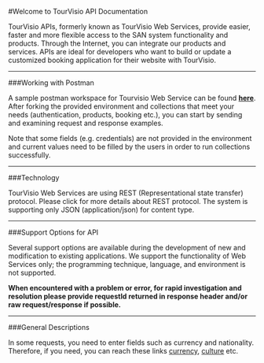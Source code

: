 #Welcome to TourVisio API Documentation

TourVisio APIs, formerly known as TourVisio Web Services, provide easier, faster and more flexible access to the SAN system functionality and products. Through the Internet, you can integrate our products and services. APIs are ideal for developers who want to build or update a customized booking application for their website with TourVisio.

-------------------------
###Working with Postman

A sample postman workspace for Tourvisio Web Service can be found [**here**](https://www.postman.com/santsg/workspace/tourvisio-web-service-documentation). 
After forking the provided environment and collections that meet your needs (authentication, products, booking etc.), you can start by sending and examining request and response examples. 

Note that some fields (e.g. credentials) are not provided in the environment and current values need to be filled by the users in order to run collections successfully.

-------------
###Technology

TourVisio Web Services are using REST (Representational state transfer) protocol. Please click for more details about REST protocol. The system is supporting only JSON (application/json) for content type.

----------------------------------
###Support Options for API

Several support options are available during the development of new and modification to existing applications. We support the functionality of Web Services only; the programming technique, language, and environment is not supported.

**When encountered with a problem or error, for rapid investigation and resolution please provide requestId returned in response header and/or raw request/response if possible.**

----------------------------------
###General Descriptions

In some requests, you need to enter fields such as currency and nationality. Therefore, if you need, you can reach these links [currency](https://docs.microsoft.com/en-us/dotnet/api/system.globalization.regioninfo.isocurrencysymbol?view=netcore-3.1), [culture](https://docs.microsoft.com/en-us/bingmaps/rest-services/common-parameters-and-types/supported-culture-codes) etc.
